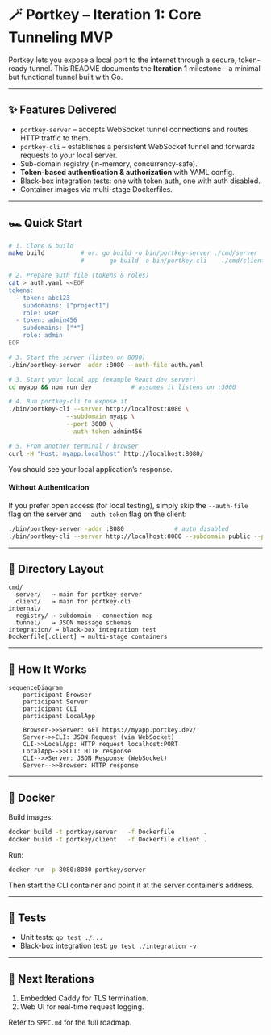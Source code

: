 # 🪄 Portkey – Iteration 1: Core Tunneling MVP

Portkey lets you expose a local port to the internet through a secure, token-ready tunnel.
This README documents the **Iteration 1** milestone – a minimal but functional tunnel built with Go.

---

## ✨ Features Delivered

- `portkey-server` – accepts WebSocket tunnel connections and routes HTTP traffic to them.
- `portkey-cli` – establishes a persistent WebSocket tunnel and forwards requests to your local server.
- Sub-domain registry (in-memory, concurrency-safe).
- **Token-based authentication & authorization** with YAML config.
- Black-box integration tests: one with token auth, one with auth disabled.
- Container images via multi-stage Dockerfiles.

---

## 🏎️ Quick Start

```bash
# 1. Clone & build
make build          # or: go build -o bin/portkey-server ./cmd/server
                    #       go build -o bin/portkey-cli    ./cmd/client

# 2. Prepare auth file (tokens & roles)
cat > auth.yaml <<EOF
tokens:
  - token: abc123
    subdomains: ["project1"]
    role: user
  - token: admin456
    subdomains: ["*"]
    role: admin
EOF

# 3. Start the server (listen on 8080)
./bin/portkey-server -addr :8080 --auth-file auth.yaml

# 3. Start your local app (example React dev server)
cd myapp && npm run dev           # assumes it listens on :3000

# 4. Run portkey-cli to expose it
./bin/portkey-cli --server http://localhost:8080 \
                --subdomain myapp \
                --port 3000 \
                --auth-token admin456

# 5. From another terminal / browser
curl -H "Host: myapp.localhost" http://localhost:8080/
```

You should see your local application’s response.

#### Without Authentication

If you prefer open access (for local testing), simply skip the `--auth-file` flag on the server and `--auth-token` flag on the client:

```bash
./bin/portkey-server -addr :8080              # auth disabled
./bin/portkey-cli --server http://localhost:8080 --subdomain public --port 3000
```

---

## 🧩 Directory Layout

```
cmd/
  server/   → main for portkey-server
  client/   → main for portkey-cli
internal/
  registry/ → subdomain → connection map
  tunnel/   → JSON message schemas
integration/ → black-box integration test
Dockerfile[.client] → multi-stage containers
```

---

## 🔌 How It Works

```mermaid
sequenceDiagram
    participant Browser
    participant Server
    participant CLI
    participant LocalApp

    Browser->>Server: GET https://myapp.portkey.dev/
    Server->>CLI: JSON Request (via WebSocket)
    CLI->>LocalApp: HTTP request localhost:PORT
    LocalApp-->>CLI: HTTP response
    CLI-->>Server: JSON Response (WebSocket)
    Server-->>Browser: HTTP response
```

---

## 🐳 Docker

Build images:

```bash
docker build -t portkey/server   -f Dockerfile        .
docker build -t portkey/client   -f Dockerfile.client .
```

Run:

```bash
docker run -p 8080:8080 portkey/server
```

Then start the CLI container and point it at the server container’s address.

---

## 🧪 Tests

- Unit tests: `go test ./...`
- Black-box integration test: `go test ./integration -v`

---

## 🚧 Next Iterations

1. Embedded Caddy for TLS termination.
2. Web UI for real-time request logging.

Refer to `SPEC.md` for the full roadmap.
